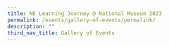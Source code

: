 ```yaml
---
title: NE Learning Journey @ National Museum 2023
permalink: /events/gallery-of-events/permalink/
description: ""
third_nav_title: Gallery of Events
---
```

